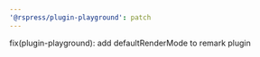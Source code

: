 ```yaml
---
'@rspress/plugin-playground': patch
---
```


fix(plugin-playground): add defaultRenderMode to remark plugin
